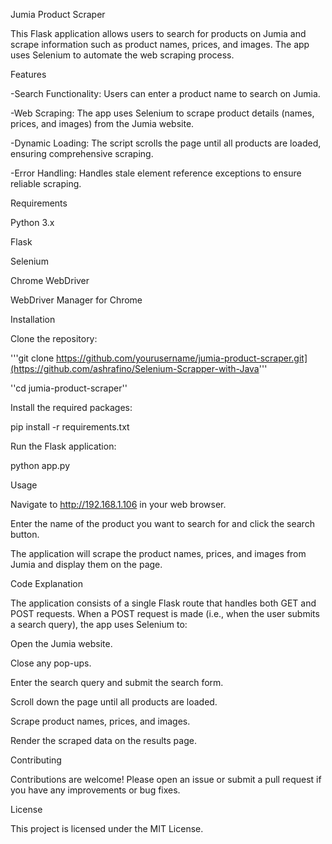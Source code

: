 Jumia Product Scraper

This Flask application allows users to search for products on Jumia and scrape information such as product names, prices, and images. The app uses Selenium to automate the web scraping process.

Features

-Search Functionality: Users can enter a product name to search on Jumia.

-Web Scraping: The app uses Selenium to scrape product details (names, prices, and images) from the Jumia website.

-Dynamic Loading: The script scrolls the page until all products are loaded, ensuring comprehensive scraping.

-Error Handling: Handles stale element reference exceptions to ensure reliable scraping.

Requirements

Python 3.x

Flask

Selenium

Chrome WebDriver

WebDriver Manager for Chrome

Installation

Clone the repository:

'''git clone https://github.com/yourusername/jumia-product-scraper.git](https://github.com/ashrafino/Selenium-Scrapper-with-Java'''

''cd jumia-product-scraper''

Install the required packages:

pip install -r requirements.txt

Run the Flask application:

python app.py

Usage

Navigate to http://192.168.1.106 in your web browser.

Enter the name of the product you want to search for and click the search button.

The application will scrape the product names, prices, and images from Jumia and display them on the page.

Code Explanation

The application consists of a single Flask route that handles both GET and POST requests. When a POST request is made (i.e., when the user submits a search query), the app uses Selenium to:

Open the Jumia website.

Close any pop-ups.

Enter the search query and submit the search form.

Scroll down the page until all products are loaded.

Scrape product names, prices, and images.

Render the scraped data on the results page.

Contributing

Contributions are welcome! Please open an issue or submit a pull request if you have any improvements or bug fixes.

License

This project is licensed under the MIT License.


